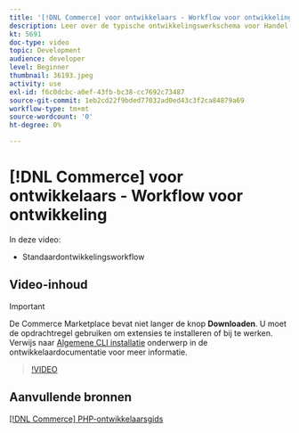 ```yaml
---
title: '[!DNL Commerce] voor ontwikkelaars - Workflow voor ontwikkeling'
description: Leer over de typische ontwikkelingswerkschema voor Handel.
kt: 5691
doc-type: video
topic: Development
audience: developer
level: Beginner
thumbnail: 36193.jpeg
activity: use
exl-id: f6c0dcbc-a0ef-43fb-bc38-cc7692c73487
source-git-commit: 1eb2cd22f9bded77032ad0ed43c3f2ca84879a69
workflow-type: tm+mt
source-wordcount: '0'
ht-degree: 0%

---
```


# [!DNL Commerce] voor ontwikkelaars - Workflow voor ontwikkeling

In deze video:

- Standaardontwikkelingsworkflow

## Video-inhoud

>[!IMPORTANT]
>
>De Commerce Marketplace bevat niet langer de knop **Downloaden**. U moet de opdrachtregel gebruiken om extensies te installeren of bij te werken. Verwijs naar [Algemene CLI installatie](https://devdocs.magento.com/extensions/install/) onderwerp in de ontwikkelaardocumentatie voor meer informatie.

>[!VIDEO](https://video.tv.adobe.com/v/36193?quality=12&learn=on)

## Aanvullende bronnen

[[!DNL Commerce] PHP-ontwikkelaarsgids](https://devdocs.magento.com/guides/v2.4/extension-dev-guide/bk-extension-dev-guide.html)
